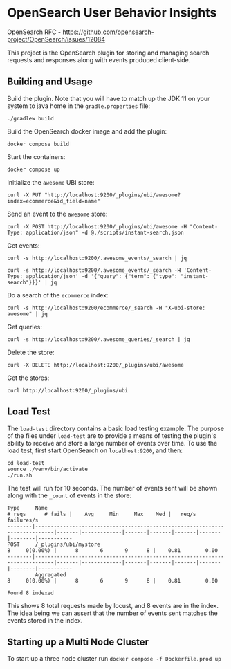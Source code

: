 # OpenSearch User Behavior Insights

OpenSearch RFC - https://github.com/opensearch-project/OpenSearch/issues/12084

This project is the OpenSearch plugin for storing and managing search requests and responses along with events produced client-side.

## Building and Usage

Build the plugin.  Note that you will have to match up the JDK 11 on your system to java home in the `gradle.properties` file:

`./gradlew build`

Build the OpenSearch docker image and add the plugin:

`docker compose build`

Start the containers:

`docker compose up`

Initialize the `awesome` UBI store:

```
curl -X PUT "http://localhost:9200/_plugins/ubi/awesome?index=ecommerce&id_field=name"
```

Send an event to the `awesome` store:

```
curl -X POST http://localhost:9200/_plugins/ubi/awesome -H "Content-Type: application/json" -d @./scripts/instant-search.json
```

Get events:

```
curl -s http://localhost:9200/.awesome_events/_search | jq
```

```
curl -s http://localhost:9200/.awesome_events/_search -H 'Content-Type: application/json' -d '{"query": {"term": {"type": "instant-search"}}}' | jq
```

Do a search of the `ecommerce` index:

```
curl -s http://localhost:9200/ecommerce/_search -H "X-ubi-store: awesome" | jq
```

Get queries:

```
curl -s http://localhost:9200/.awesome_queries/_search | jq
```

Delete the store:

```
curl -X DELETE http://localhost:9200/_plugins/ubi/awesome
```

Get the stores:

```
curl http://localhost:9200/_plugins/ubi
```

## Load Test

The `load-test` directory contains a basic load testing example. The purpose of the files under `load-test` are to provide a means of testing the plugin's ability to receive and store a large number of events over time. To use the load test, first start OpenSearch on `localhost:9200`, and then:

```
cd load-test
source ./venv/bin/activate
./run.sh
```

The test will run for 10 seconds. The number of events sent will be shown along with the `_count` of events in the store:

```
Type     Name                                                                          # reqs      # fails |    Avg     Min     Max    Med |   req/s  failures/s
--------|----------------------------------------------------------------------------|-------|-------------|-------|-------|-------|-------|--------|-----------
POST     /_plugins/ubi/mystore                                                              8     0(0.00%) |      8       6       9      8 |    0.81        0.00
--------|----------------------------------------------------------------------------|-------|-------------|-------|-------|-------|-------|--------|-----------
         Aggregated                                                                         8     0(0.00%) |      8       6       9      8 |    0.81        0.00

Found 8 indexed
```

This shows 8 total requests made by locust, and 8 events are in the index. The idea being we can assert that the number of events sent matches the events stored in the index.

## Starting up a Multi Node Cluster

To start up a three node cluster run `docker compose -f Dockerfile.prod up`
